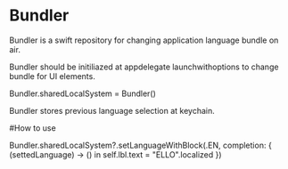 # Bundler

Bundler is a swift repository for changing application language bundle on air.

Bundler should be initiliazed at appdelegate launchwithoptions to change bundle for UI elements.

Bundler.sharedLocalSystem = Bundler()


Bundler stores previous language selection at keychain. 


#How to use

Bundler.sharedLocalSystem?.setLanguageWithBlock(.EN, completion: { (settedLanguage) -> () in
self.lbl.text = "ELLO".localized
})
